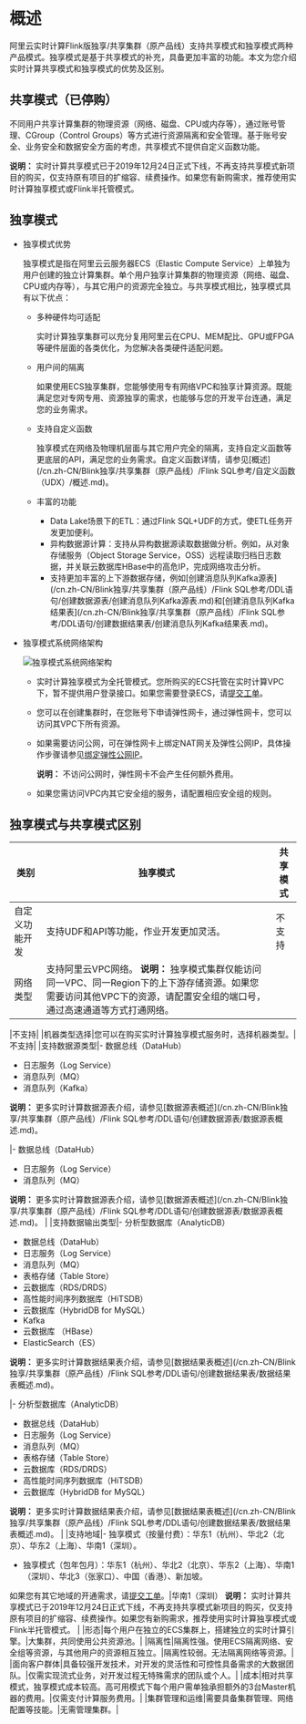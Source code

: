 # 概述

阿里云实时计算Flink版独享/共享集群（原产品线）支持共享模式和独享模式两种产品模式。独享模式是基于共享模式的补充，具备更加丰富的功能。本文为您介绍实时计算共享模式和独享模式的优势及区别。

## 共享模式（已停购）

不同用户共享计算集群的物理资源（网络、磁盘、CPU或内存等），通过账号管理、CGroup（Control Groups）等方式进行资源隔离和安全管理。基于账号安全、业务安全和数据安全方面的考虑，共享模式不提供自定义函数功能。

**说明：** 实时计算共享模式已于2019年12月24日正式下线，不再支持共享模式新项目的购买，仅支持原有项目的扩缩容、续费操作。如果您有新购需求，推荐使用实时计算独享模式或Flink半托管模式。

## 独享模式

-   独享模式优势

    独享模式是指在阿里云云服务器ECS（Elastic Compute Service）上单独为用户创建的独立计算集群。单个用户独享计算集群的物理资源（网络、磁盘、CPU或内存等），与其它用户的资源完全独立。与共享模式相比，独享模式具有以下优点：

    -   多种硬件均可适配

        实时计算独享集群可以充分复用阿里云在CPU、MEM配比、GPU或FPGA等硬件层面的各类优化，为您解决各类硬件适配问题。

    -   用户间的隔离

        如果使用ECS独享集群，您能够使用专有网络VPC和独享计算资源。既能满足您对专网专用、资源独享的需求，也能够与您的开发平台连通，满足您的业务需求。

    -   支持自定义函数

        独享模式在网络及物理机层面与其它用户完全的隔离，支持自定义函数等更底层的API，满足您的业务需求。自定义函数详情，请参见[概述](/cn.zh-CN/Blink独享/共享集群（原产品线）/Flink SQL参考/自定义函数（UDX）/概述.md)。

    -   丰富的功能
        -   Data Lake场景下的ETL：通过Flink SQL+UDF的方式，使ETL任务开发更加便利。
        -   异构数据源计算：支持从异构数据源读取数据做分析。例如，从对象存储服务（Object Storage Service，OSS）远程读取归档日志数据，并关联云数据库HBase中的高危IP，完成网络攻击分析。
        -   支持更加丰富的上下游数据存储，例如[创建消息队列Kafka源表](/cn.zh-CN/Blink独享/共享集群（原产品线）/Flink SQL参考/DDL语句/创建数据源表/创建消息队列Kafka源表.md)和[创建消息队列Kafka结果表](/cn.zh-CN/Blink独享/共享集群（原产品线）/Flink SQL参考/DDL语句/创建数据结果表/创建消息队列Kafka结果表.md)。
-   独享模式系统网络架构

    ![独享模式系统网络架构](https://static-aliyun-doc.oss-accelerate.aliyuncs.com/assets/img/zh-CN/9874359951/p33597.png)

    -   实时计算独享模式为全托管模式。您所购买的ECS托管在实时计算VPC下，暂不提供用户登录接口。如果您需要登录ECS，请[提交工单](https://selfservice.console.aliyun.com/ticket/createIndex?accounttraceid=f7b76db740fa486baa4b63bd5848fbc1idrb)。
    -   您可以在创建集群时，在您账号下申请弹性网卡，通过弹性网卡，您可以访问其VPC下所有资源。
    -   如果需要访问公网，可在弹性网卡上绑定NAT网关及弹性公网IP，具体操作步骤请参见[绑定弹性公网IP](/cn.zh-CN/控制台操作指南/创建NAT网关实例.md)。

        **说明：** 不访问公网时，弹性网卡不会产生任何额外费用。

    -   如果您需访问VPC内其它安全组的服务，请配置相应安全组的规则。

## 独享模式与共享模式区别

|类别|独享模式|共享模式|
|--|----|----|
|自定义功能开发|支持UDF和API等功能，作业开发更加灵活。|不支持|
|网络类型|支持阿里云VPC网络。 **说明：** 独享模式集群仅能访问同一VPC、同一Region下的上下游存储资源。如果您需要访问其他VPC下的资源，请配置安全组的端口号，通过高速通道等方式打通网络。

|不支持|
|机器类型选择|您可以在购买实时计算独享模式服务时，选择机器类型。|不支持|
|支持数据源类型|-   数据总线（DataHub）
-   日志服务（Log Service）
-   消息队列（MQ）
-   消息队列（Kafka）

**说明：** 更多实时计算数据源表介绍，请参见[数据源表概述](/cn.zh-CN/Blink独享/共享集群（原产品线）/Flink SQL参考/DDL语句/创建数据源表/数据源表概述.md)。

|-   数据总线（DataHub）
-   日志服务（Log Service）
-   消息队列（MQ）

**说明：** 更多实时计算数据源表介绍，请参见[数据源表概述](/cn.zh-CN/Blink独享/共享集群（原产品线）/Flink SQL参考/DDL语句/创建数据源表/数据源表概述.md)。 |
|支持数据输出类型|-   分析型数据库（AnalyticDB）
-   数据总线（DataHub）
-   日志服务（Log Service）
-   消息队列（MQ）
-   表格存储（Table Store）
-   云数据库（RDS/DRDS）
-   高性能时间序列数据库（HiTSDB）
-   云数据库（HybridDB for MySQL）
-   Kafka
-   云数据库 （HBase）
-   ElasticSearch（ES）

**说明：** 更多实时计算数据结果表介绍，请参见[数据结果表概述](/cn.zh-CN/Blink独享/共享集群（原产品线）/Flink SQL参考/DDL语句/创建数据结果表/数据结果表概述.md)。

|-   分析型数据库（AnalyticDB）
-   数据总线（DataHub）
-   日志服务（Log Service）
-   消息队列（MQ）
-   表格存储（Table Store）
-   云数据库（RDS/DRDS）
-   高性能时间序列数据库（HiTSDB）
-   云数据库（HybridDB for MySQL）

**说明：** 更多实时计算数据结果表介绍，请参见[数据结果表概述](/cn.zh-CN/Blink独享/共享集群（原产品线）/Flink SQL参考/DDL语句/创建数据结果表/数据结果表概述.md)。 |
|支持地域|-   独享模式（按量付费）：华东1（杭州）、华北2（北京）、华东2（上海）、华南1（深圳）。
-   独享模式（包年包月）：华东1（杭州）、华北2（北京）、华东2（上海）、华南1（深圳）、华北3（张家口）、中国（香港）、新加坡。

如果您有其它地域的开通需求，请[提交工单](https://selfservice.console.aliyun.com/ticket/createIndex?accounttraceid=f7b76db740fa486baa4b63bd5848fbc1idrb)。|华南1（深圳） **说明：** 实时计算共享模式已于2019年12月24日正式下线，不再支持共享模式新项目的购买，仅支持原有项目的扩缩容、续费操作。如果您有新购需求，推荐使用实时计算独享模式或Flink半托管模式。 |
|形态|每个用户在独立的ECS集群上，搭建独立的实时计算引擎。|大集群，共同使用公共资源池。|
|隔离性|隔离性强。使用ECS隔离网络、安全组等资源，与其他用户的资源相互独立。|隔离性较弱。无法隔离网络等资源。|
|面向客户群体|具备较强开发技术，对开发的灵活性和可控性具备需求的大数据团队。|仅需实现流式业务，对开发过程无特殊需求的团队或个人。|
|成本|相对共享模式，独享模式成本较高。高可用模式下每个用户需单独承担额外的3台Master机器的费用。|仅需支付计算服务费用。|
|集群管理和运维|需要具备集群管理、网络配置等技能。|无需管理集群。|

